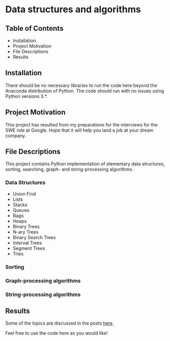 # Data structures and algorithms

## Table of Contents
* Installation
* Project Motivation
* File Descriptions
* Results

## Installation
There should be no necessary libraries to run the code here beyond the Anaconda distribution of Python. 
The code should run with no issues using Python versions 3.*.

## Project Motivation
This project has resulted from my preparations for the interviews for the SWE role at Google. 
Hope that it will help you land a job at your dream company.

## File Descriptions
This project contains Python implementation of elementary data structures, sorting, searching, graph- and string-processing algorithms.

### Data Structures
* Union Find
* Lists
* Stacks
* Queues
* Bags
* Heaps
* Binary Trees
* N-ary Trees
* Binary Search Trees
* Interval Trees
* Segment Trees
* Tries

### Sorting

### Graph-processing algorithms

### String-processing algorithms

## Results
Some of the topics are discussed in the posts [here](https://medium.com/@marija.e2/).


Feel free to use the code here as you would like!

